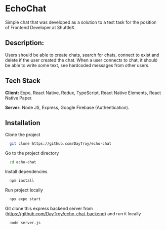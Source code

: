 # EchoChat

Simple chat that was developed as a solution to a test task for the position of Frontend Developer at ShuttleX.

## Description:
Users should be able to create chats, search for chats, connect to exist and delete if the user created the chat. When a user connects to chat, it should be able to write some text, see hardcoded messages from other users.

## Tech Stack

**Client:** Expo, React Native, Redux, TypeScript, React Native Elements, React Native Paper.

**Server:** Node JS, Express, Google Firebase (Authentication).

## Installation
Clone the project
```bash
  git clone https://github.com/DayTroy/echo-chat
```

Go to the project directory
```bash
  cd echo-chat
```

Install dependencies
```bash
  npm install
```

Run project locally 
```bash
  npx expo start
```

Git clone this express backend server from (https://github.com/DayTroy/echo-chat-backend) and run it locally
```bash
  node server.js
```


